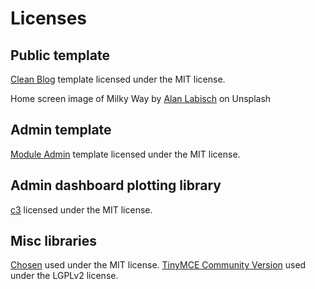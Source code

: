 # Licenses

## Public template

[Clean Blog](https://startbootstrap.com/template-overviews/clean-blog/) template licensed under the MIT license.

Home screen image of Milky Way by [Alan Labisch](https://unsplash.com/photos/6eaUN_0dHQU?utm_source=unsplash&utm_medium=referral&utm_content=creditCopyText) on Unsplash

## Admin template

[Module Admin](https://modularcode.io/modular-admin-html) template licensed under the MIT license.

## Admin dashboard plotting library

[c3](http://c3js.org/) licensed under the MIT license.

## Misc libraries

[Chosen](https://github.com/harvesthq/chosen) used under the MIT license.
[TinyMCE Community Version](https://www.tinymce.com/) used under the LGPLv2 license.
